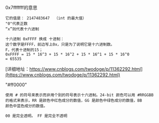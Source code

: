 
0x7fffffff的意思
```
它的值是： 2147483647  （int 的最大值）
"0"代表正数
“x”则代表十六进制

十六进制 0xFFFF 换成 十进制：
这个数字是FFFF，前边写上0x，只是为了说明它是十六进制数。
F，代表十进制的15；
0xFFFF = 15 * 16^3 + 15 * 16^2 + 15 * 16^1 + 15 * 16^0
= 65535
```
[详细地址：https://www.cnblogs.com/twodoge/p/11362292.html](https://www.cnblogs.com/twodoge/p/11362292.html)

"#ff0000"
```
使用 # 的符号来表示而非用个别的符号表示十六进制。24-bit 颜色可以用 #RRGGBB
的格式来表示，RR 是颜色中红色成分的数值，GG 是颜色中绿色成分的数值，BB
颜色中蓝色成分的数值。

00 是完全透明。 FF 是完全不透明
```

